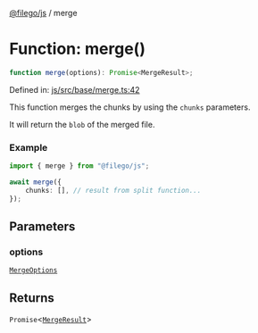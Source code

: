 [@filego/js](../README.md) / merge

# Function: merge()

```ts
function merge(options): Promise<MergeResult>;
```

Defined in: [js/src/base/merge.ts:42](https://github.com/alpheusday/filego.js/blob/0b6198ac40a1ab78f90e02a6ab2598047e19ad06/packages/js/src/base/merge.ts#L42)

This function merges the chunks by using the `chunks` parameters.

It will return the `blob` of the merged file.

### Example

```ts
import { merge } from "@filego/js";

await merge({
    chunks: [], // result from split function...
});
```

## Parameters

### options

[`MergeOptions`](../type-aliases/MergeOptions.md)

## Returns

`Promise`\<[`MergeResult`](../type-aliases/MergeResult.md)\>
